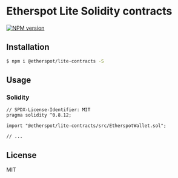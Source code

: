 # Etherspot Lite Solidity contracts

[![NPM version][npm-image]][npm-url]

## Installation

```bash
$ npm i @etherspot/lite-contracts -S
```

## Usage

### Solidity

```solidity
// SPDX-License-Identifier: MIT
pragma solidity ^0.8.12;

import "@etherspot/lite-contracts/src/EtherspotWallet.sol";

// ...
```

## License

MIT

[npm-image]: https://badge.fury.io/js/%40etherspot%2Flite-contracts.svg
[npm-url]: https://npmjs.org/package/@etherspot/lite-contracts


